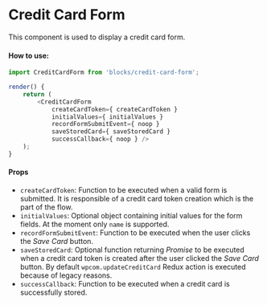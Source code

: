 Credit Card Form
=========

This component is used to display a credit card form.

#### How to use:

```js
import CreditCardForm from 'blocks/credit-card-form';

render() {
	return (
		<CreditCardForm
			createCardToken={ createCardToken }
			initialValues={ initialValues }
			recordFormSubmitEvent={ noop }
			saveStoredCard={ saveStoredCard }
			successCallback={ noop } />
	);
}
```

#### Props

* `createCardToken`: Function to be executed when a valid form is submitted. It is responsible of a credit card token creation which is the part of the flow.
* `initialValues`: Optional object containing initial values for the form fields. At the moment only `name` is supported.
* `recordFormSubmitEvent`: Function to be executed when the user clicks the _Save Card_ button.
* `saveStoredCard`: Optional function returning _Promise_ to be executed when a credit card token is created after the user clicked the _Save Card_ button. By default `wpcom.updateCreditCard` Redux action is executed because of legacy reasons.
* `successCallback`: Function to be executed when a credit card is successfully stored.
